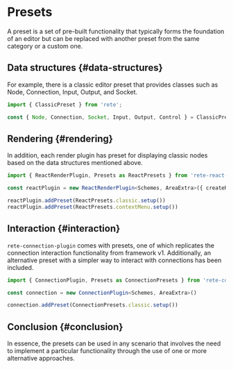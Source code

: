 # Presets

A preset is a set of pre-built functionality that typically forms the foundation of an editor but can be replaced with another preset from the same category or a custom one.

## Data structures {#data-structures}

For example, there is a classic editor preset that provides classes such as Node, Connection, Input, Output, and Socket.
```ts
import { ClassicPreset } from 'rete';

const { Node, Connection, Socket, Input, Output, Control } = ClassicPreset
```

## Rendering {#rendering}

In addition, each render plugin has preset for displaying classic nodes based on the data structures mentioned above.

```ts
import { ReactRenderPlugin, Presets as ReactPresets } from 'rete-react-render-plugin'

const reactPlugin = new ReactRenderPlugin<Schemes, AreaExtra>({ createRoot })

reactPlugin.addPreset(ReactPresets.classic.setup())
reactPlugin.addPreset(ReactPresets.contextMenu.setup())
```

## Interaction {#interaction}

`rete-connection-plugin` comes with presets, one of which replicates the connection interaction functionality from framework v1. Additionally, an alternative preset with a simpler way to interact with connections has been included.

```ts
import { ConnectionPlugin, Presets as ConnectionPresets } from 'rete-connection-plugin'

const connection = new ConnectionPlugin<Schemes, AreaExtra>()

connection.addPreset(ConnectionPresets.classic.setup())
```

## Conclusion {#conclusion}

In essence, the presets can be used in any scenario that involves the need to implement a particular functionality through the use of one or more alternative approaches.

